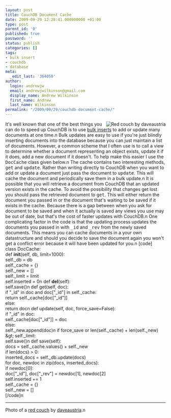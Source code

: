 ```yaml
---
layout: post
title: CouchDB Document Cache
date: 2009-09-29 12:28:41.000000000 +01:00
type: post
parent_id: '0'
published: true
password: ''
status: publish
categories: []
tags:
- bulk insert
- couchdb
- database
meta:
  _edit_last: '364050'
author:
  login: andrewjw
  email: andrewjwilkinson@gmail.com
  display_name: Andrew Wilkinson
  first_name: Andrew
  last_name: Wilkinson
permalink: "/2009/09/29/couchdb-document-cache/"
---
```

<img src="{{ site.baseurl }}/assets/2654190796_c0a810ec44_m.jpg" alt="Red couch by daveaustria" style="float:right;" />It's well known that one of the best things you can do to speed up CouchDB is to use <a href="http://aartemenko.com/texts/couchdb-bulk-inserts-performance/">bulk inserts</a> to add or update many documents at one time.n
Bulk updates are easy to use if you're just blindly inserting documents into the database because you can just maintain a list of documents. However, a common scheme that I often use is to call a view to determine whether a document representing an object exists, update it if it does, add a new document if it doesn't. To help make this easier I use the <tt>DocCache</tt> class given below.n
The cache contains two interesting methods, <tt>get</tt> and <tt>update</tt>. Rather than writing directly to CouchDB when you want to add or update a document just pass the document to <tt>update</tt>. This will cache the document and periodically save them in a bulk update.n
It is possible that you will retrieve a document from CouchDB that an updated version exists in the cache. To avoid the possibility that changes get lost you should pass the retrieved document to <tt>get</tt>. This will either return the document you passed in or the document that's waiting to be saved if it exists in the cache. Because there is a gap between when you ask for document to be saved and when it actually is saved any views you use may be out of date, but that's the cost of faster updates with CouchDB.n
One complicating factor in the code is that the updating process updates the documents you passed in with <tt>_id</tt> and <tt>_rev</tt> from the newly saved documents. This means you can cache documents in a your own datastructure and should you decide to save the document again you won't get a conflict error because it will have been updated for you.n
[code]<br />
class DocCache:<br />
    def __init__(self, db, limit=1000):<br />
        self._db = db<br />
        self._cache = {}<br />
        self._new = []<br />
        self._limit = limit<br />
        self.inserted = 0n
    def __del__(self):<br />
        self.save()n
    def get(self, doc):<br />
        if &quot;_id&quot; in doc and doc[&quot;_id&quot;] in self._cache:<br />
            return self._cache[doc[&quot;_id&quot;]]<br />
        else:<br />
            return docn
    def update(self, doc, force_save=False):<br />
        if &quot;_id&quot; in doc:<br />
            self._cache[doc[&quot;_id&quot;]] = doc<br />
        else:<br />
            self._new.append(doc)n
        if force_save or len(self._cache) + len(self._new) &amp;gt; self._limit:<br />
            self.save()n
    def save(self):<br />
        docs = self._cache.values() + self._new<br />
        if len(docs) &gt; 0:<br />
            inserted_docs = self._db.update(docs)<br />
            for doc, newdoc in zip(docs, inserted_docs):<br />
                if newdoc[0]:<br />
                    doc[&quot;_id&quot;], doc[&quot;_rev&quot;] = newdoc[1], newdoc[2]<br />
                    self.inserted += 1<br />
            self._cache = {}<br />
            self._new = []<br />
[/code]n
<hr />
Photo of a <a href="http://www.flickr.com/photos/daveaustria/2654190796/">red couch</a> by <a href="http://www.flickr.com/photos/daveaustria">daveaustria</a>.n
